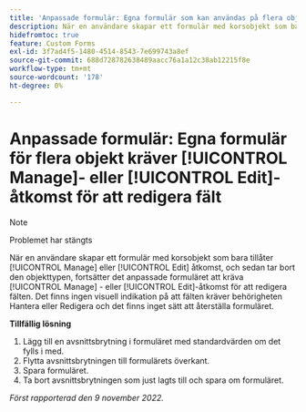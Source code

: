 ```yaml
---
title: 'Anpassade formulär: Egna formulär som kan användas på flera objekt kräver behörighet att hantera eller redigera fält'
description: När en användare skapar ett formulär med korsobjekt som bara tillåter hanterings- eller redigeringsåtkomst, och sedan tar bort den objekttypen, kräver det anpassade formuläret fortfarande behörighet att redigera fälten. Det finns ingen visuell indikation på att fälten kräver behörigheten Hantera eller Redigera och det finns inget sätt att återställa formuläret.
hidefromtoc: true
feature: Custom Forms
exl-id: 3f7ad4f5-1480-4514-8543-7e699743a8ef
source-git-commit: 688d728782638489aacc76a1a12c38ab12215f8e
workflow-type: tm+mt
source-wordcount: '178'
ht-degree: 0%

---
```


# Anpassade formulär: Egna formulär för flera objekt kräver [!UICONTROL Manage]- eller [!UICONTROL Edit]-åtkomst för att redigera fält

<!--Won't fix, live for workaround-->

>[!NOTE]
>
>Problemet har stängts

När en användare skapar ett formulär med korsobjekt som bara tillåter [!UICONTROL Manage] eller [!UICONTROL Edit] åtkomst, och sedan tar bort den objekttypen, fortsätter det anpassade formuläret att kräva [!UICONTROL Manage] - eller [!UICONTROL Edit]-åtkomst för att redigera fälten. Det finns ingen visuell indikation på att fälten kräver behörigheten Hantera eller Redigera och det finns inget sätt att återställa formuläret.

**Tillfällig lösning**

1. Lägg till en avsnittsbrytning i formuläret med standardvärden om det fylls i med.
2. Flytta avsnittsbrytningen till formulärets överkant.
3. Spara formuläret.
4. Ta bort avsnittsbrytningen som just lagts till och spara om formuläret.

_Först rapporterad den 9 november 2022._
